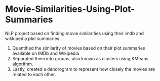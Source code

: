 # Movie-Similarities-Using-Plot-Summaries
NLP project based on finding movie similarities using their imdb and wikkipedia plot summaries .

1. Quantified the similarity of movies based on their plot summaries available on IMDb and Wikipedia
2. Separated them into groups, also known as clusters using KMeans algorithm.
3. Lastly, created a dendrogram to represent how closely the movies are related to each other.
